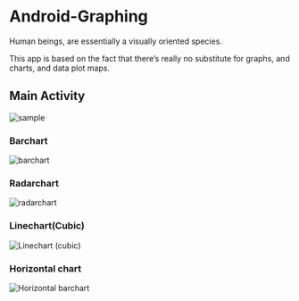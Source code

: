 # Android-Graphing

Human beings, are essentially a visually oriented species.

This app is based on the fact that there’s really no substitute for graphs, and charts, and data plot maps.

## Main Activity

![sample](https://github.com/gichukipaul/Android-Graphing/blob/master/app/src/main/res/raw/screenshot.png "MainActivity")

### Barchart

![barchart](https://github.com/gichukipaul/Android-Graphing/blob/master/BarChart.png "Barchart")


### Radarchart

![radarchart](https://github.com/gichukipaul/Android-Graphing/blob/master/RadarChart.png "radarchart")

### Linechart(Cubic)

![Linechart (cubic)](https://github.com/gichukipaul/Android-Graphing/blob/master/LineChart(Cubic).png "Linechart")

### Horizontal chart 

![Horizontal barchart](https://github.com/gichukipaul/Android-Graphing/blob/master/app/src/main/res/raw/horizontalchart.png "Horizontal barchart")

